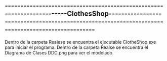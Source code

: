 -----------------------------------------------------------------------ClothesShop-------------------------------------------------------------------------------------------------
 ------------------------------------------------------------------------------------------
 Dentro de la carpeta Realese se encuentra el ejecutable ClotheShop.exe para iniciar el programa.
 Dentro de la carpeta Realse se encuentra el Diagrama de Clases DDC.png para ver el modelado.
